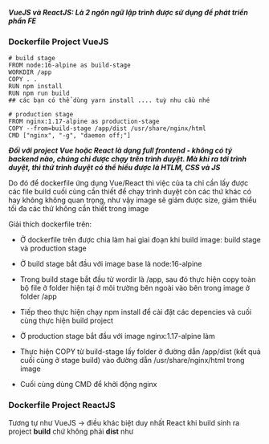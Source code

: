 ***VueJS và ReactJS: Là 2 ngôn ngữ lập trình được sử dụng để phát triển phần FE***

### Dockerfile Project VueJS

```
# build stage
FROM node:16-alpine as build-stage
WORKDIR /app
COPY . .
RUN npm install
RUN npm run build
## các bạn có thể dùng yarn install .... tuỳ nhu cầu nhé

# production stage
FROM nginx:1.17-alpine as production-stage
COPY --from=build-stage /app/dist /usr/share/nginx/html
CMD ["nginx", "-g", "daemon off;"]
```

***Đối với project Vue hoặc React là dạng full frontend - không có tý backend nào, chúng chỉ được chạy trên trình duyệt. Mà khi ra tới trình duyệt, thì thứ trình duyệt có thể hiểu được là HTLM, CSS và JS***

Do đó để dockerfile ứng dụng Vue/React thì việc của ta chỉ cần lấy được các file build cuối cùng cần thiết để chạy trình duyệt còn các thứ khác có hay không không quan trọng, như vậy image sẽ giảm được size, giảm thiểu tối đa các thứ không cần thiết trong image

Giải thích dockerfile trên:

  - Ở dockerfile trên được chia làm hai giai đoạn khi build image: build stage và production stage

  - Ở build stage bắt đầu với image base là node:16-alpine

  - Trong build stage bắt đầu từ wordir là /app, sau đó thực hiện copy toàn bộ file ở folder hiện tại ở môi trường bên ngoài vào bên trong image ở folder /app

  - Tiếp theo thực hiện chạy npm install để cài đặt các depencies và cuối cùng thực hiện build project

  - Ở production stage bắt đầu với image nginx:1.17-alpine làm 

  - Thực hiện COPY từ build-stage lấy folder ở đường dẫn /app/dist (kết quả cuối cùng ở stage build) vào đường dẫn /usr/share/nginx/html trong image

  - Cuối cùng dùng CMD để khởi động nginx


### Dockerfile Project ReactJS

Tương tự như VueJS -> điều khác biệt duy nhất  React khi build sinh ra project **build** chứ không phải **dist** như 







